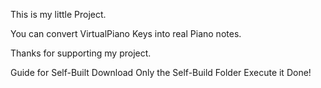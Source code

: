 This is my little  Project.

You can convert VirtualPiano Keys into real Piano notes.

Thanks for supporting my project.

Guide for Self-Built
  Download Only the Self-Build Folder
  Execute it
  Done!
